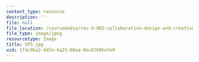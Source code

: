 ```yaml
---
content_type: resource
description: ''
file: null
file_location: /coursemedia/res-3-002-collaborative-design-and-creative-expression-with-arduino-microcontrollers-january-iap-2017/1f4c9ba24d7e4a2588aa9ec8769ba7e9_SP5.jpg
file_type: image/jpeg
resourcetype: Image
title: SP5.jpg
uid: 1f4c9ba2-4d7e-4a25-88aa-9ec8769ba7e9
---
```

